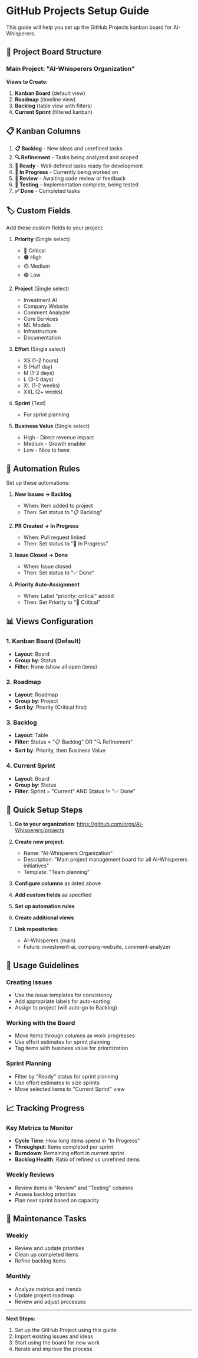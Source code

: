 # GitHub Projects Setup Guide

This guide will help you set up the GitHub Projects kanban board for AI-Whisperers.

## 🎯 Project Board Structure

### Main Project: "AI-Whisperers Organization"

**Views to Create:**
1. **Kanban Board** (default view)
2. **Roadmap** (timeline view)
3. **Backlog** (table view with filters)
4. **Current Sprint** (filtered kanban)

## 📋 Kanban Columns

1. **📋 Backlog** - New ideas and unrefined tasks
2. **🔍 Refinement** - Tasks being analyzed and scoped  
3. **📅 Ready** - Well-defined tasks ready for development
4. **🔄 In Progress** - Currently being worked on
5. **👀 Review** - Awaiting code review or feedback
6. **🧪 Testing** - Implementation complete, being tested
7. **✅ Done** - Completed tasks

## 🏷️ Custom Fields

Add these custom fields to your project:

1. **Priority** (Single select)
   - 🔴 Critical
   - 🟠 High  
   - 🟡 Medium
   - 🟢 Low

2. **Project** (Single select)
   - Investment AI
   - Company Website
   - Comment Analyzer
   - Core Services
   - ML Models
   - Infrastructure
   - Documentation

3. **Effort** (Single select)
   - XS (1-2 hours)
   - S (Half day)
   - M (1-2 days)
   - L (3-5 days)
   - XL (1-2 weeks)
   - XXL (2+ weeks)

4. **Sprint** (Text)
   - For sprint planning

5. **Business Value** (Single select)
   - High - Direct revenue impact
   - Medium - Growth enabler
   - Low - Nice to have

## 🔄 Automation Rules

Set up these automations:

1. **New Issues → Backlog**
   - When: Item added to project
   - Then: Set status to "📋 Backlog"

2. **PR Created → In Progress** 
   - When: Pull request linked
   - Then: Set status to "🔄 In Progress"

3. **Issue Closed → Done**
   - When: Issue closed
   - Then: Set status to "✅ Done"

4. **Priority Auto-Assignment**
   - When: Label "priority: critical" added
   - Then: Set Priority to "🔴 Critical"

## 📊 Views Configuration

### 1. Kanban Board (Default)
- **Layout**: Board
- **Group by**: Status
- **Filter**: None (show all open items)

### 2. Roadmap
- **Layout**: Roadmap
- **Group by**: Project
- **Sort by**: Priority (Critical first)

### 3. Backlog
- **Layout**: Table
- **Filter**: Status = "📋 Backlog" OR "🔍 Refinement"
- **Sort by**: Priority, then Business Value

### 4. Current Sprint
- **Layout**: Board
- **Group by**: Status
- **Filter**: Sprint = "Current" AND Status != "✅ Done"

## 🚀 Quick Setup Steps

1. **Go to your organization**: https://github.com/orgs/Ai-Whisperers/projects

2. **Create new project**:
   - Name: "AI-Whisperers Organization"
   - Description: "Main project management board for all AI-Whisperers initiatives"
   - Template: "Team planning"

3. **Configure columns** as listed above

4. **Add custom fields** as specified

5. **Set up automation rules**

6. **Create additional views**

7. **Link repositories**:
   - AI-Whisperers (main)
   - Future: investment-ai, company-website, comment-analyzer

## 📝 Usage Guidelines

### Creating Issues
- Use the issue templates for consistency
- Add appropriate labels for auto-sorting
- Assign to project (will auto-go to Backlog)

### Working with the Board
- Move items through columns as work progresses
- Use effort estimates for sprint planning
- Tag items with business value for prioritization

### Sprint Planning
- Filter by "Ready" status for sprint planning
- Use effort estimates to size sprints
- Move selected items to "Current Sprint" view

## 📈 Tracking Progress

### Key Metrics to Monitor
- **Cycle Time**: How long items spend in "In Progress"
- **Throughput**: Items completed per sprint
- **Burndown**: Remaining effort in current sprint
- **Backlog Health**: Ratio of refined vs unrefined items

### Weekly Reviews
- Review items in "Review" and "Testing" columns
- Assess backlog priorities
- Plan next sprint based on capacity

## 🔧 Maintenance Tasks

### Weekly
- Review and update priorities
- Clean up completed items
- Refine backlog items

### Monthly  
- Analyze metrics and trends
- Update project roadmap
- Review and adjust processes

---

**Next Steps:**
1. Set up the GitHub Project using this guide
2. Import existing issues and ideas
3. Start using the board for new work
4. Iterate and improve the process